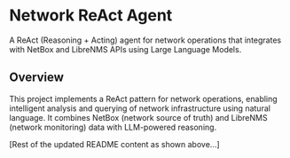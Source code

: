 # Network ReAct Agent

A ReAct (Reasoning + Acting) agent for network operations that integrates with NetBox and LibreNMS APIs using Large Language Models.

## Overview

This project implements a ReAct pattern for network operations, enabling intelligent analysis and querying of network infrastructure using natural language. It combines NetBox (network source of truth) and LibreNMS (network monitoring) data with LLM-powered reasoning.

[Rest of the updated README content as shown above...]